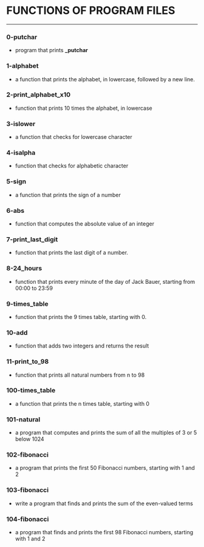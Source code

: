 
# FUNCTIONS OF PROGRAM FILES
---

### 0-putchar
- program that prints **_putchar**

### 1-alphabet
- a function that prints the alphabet, in lowercase, followed by a new line.

### 2-print_alphabet_x10
- function that prints 10 times the alphabet, in lowercase

### 3-islower
- a function that checks for lowercase character

### 4-isalpha
- function that checks for alphabetic character

### 5-sign
- a function that prints the sign of a number

### 6-abs
- function that computes the absolute value of an integer

### 7-print_last_digit
- function that prints the last digit of a number.

### 8-24_hours
- function that prints every minute of the day of Jack Bauer, starting from 00:00 to 23:59

### 9-times_table
- function that prints the 9 times table, starting with 0.

### 10-add
- function that adds two integers and returns the result

### 11-print_to_98
- function that prints all natural numbers from n to 98

### 100-times_table
- a function that prints the n times table, starting with 0

### 101-natural
- a program that computes and prints the sum of all the multiples of 3 or 5 below 1024

### 102-fibonacci
- a program that prints the first 50 Fibonacci numbers, starting with 1 and 2

### 103-fibonacci
- write a program that finds and prints the sum of the even-valued terms

### 104-fibonacci
- a program that finds and prints the first 98 Fibonacci numbers, starting with 1 and 2
